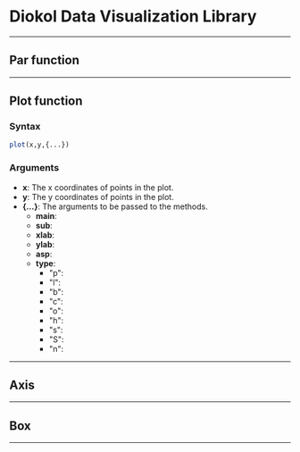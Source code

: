 # Diokol Data Visualization Library
___
## Par function
___
## Plot function

### Syntax
``` R
plot(x,y,{...})
```
### Arguments
- **x**: The x coordinates of points in the plot.
- **y**: The y coordinates of points in the plot.
- **{...}**: The arguments to be passed to the methods.
    - **main**:
    - **sub**:
    - **xlab**:
    - **ylab**:
    - **asp**:
    - **type**: 
        - "p":
        - "l":
        - "b":
        - "c":
        - "o":
        - "h":
        - "s":
        - "S":
        - "n":
___
## Axis
___
## Box

___




